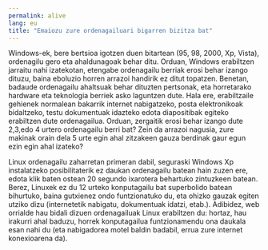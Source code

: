 ```yaml
---
permalink: alive
lang: eu
title: "Emaiozu zure ordenagailuari bigarren bizitza bat"
---
```


Windows-ek, bere bertsioa igotzen duen bitartean (95, 98, 2000, Xp, Vista), ordenagilu gero eta ahaldunagoak behar ditu. Orduan, Windows erabiltzen jarraitu nahi izatekotan, etengabe ordenagailu berriak erosi behar izango dituzu, baina eboluzio horren arrazoi handirik ez ditut topatzen. Benetan, badaude ordenagailu ahaltsuak behar dituzten pertsonak, eta horretarako hardware eta teknologia berriek asko laguntzen dute. Hala ere, erabiltzaile gehienek normalean bakarrik internet nabigatzeko, posta elektronikoak bidaltzeko, testu dokumentuak idazteko edota diapositibak egiteko erabiltzen dute ordenagailua. Orduan, zergaitik erosi behar izango dute 2,3,edo 4 urtero ordenagailu berri bat? Zein da arrazoi nagusia, zure makinak orain dela 5 urte egin ahal zitzakeen gauza berdinak gaur egun ezin egin ahal izateko?

Linux ordenagailu zaharretan primeran dabil, seguraski Windows Xp instalatzeko posibilitaterik ez daukan ordenagailu batean hain zuzen ere, edota klik baten ostean 20 segundo ixarotera behartuko zintuzkeen batean. Berez, Linuxek ez du 12 urteko konputagailu bat superbolido batean bihurtuko, baina gutxienez ondo funtzionatuko du, eta ohizko gauzak egiten utziko dizu (internetetik nabigatu, dokumentuak idatzi, etab.). Adibidez, web orrialde hau bidali dizuen ordenagailuak Linux erabiltzen du: hortaz, hau irakurri ahal baduzu, horrek konputagailua funtzionamendu ona daukala esan nahi du (eta nabigadorea motel baldin badabil, errua zure internet konexioarena da).





